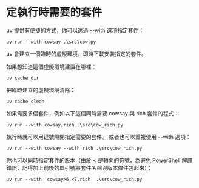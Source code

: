 # 定執行時需要的套件
uv 提供有便捷的方式，你可以透過 --with 選項指定套件：
```shell
uv run --with cowsay .\src\cow.py
```
uv 會建立一個臨時的虛擬環境，即時下載安裝指定的套件。

如果想知道這個虛擬環境建置在哪裡：
```shell
uv cache dir
```

把臨時建立的虛擬環境清除：
```shell
uv cache clean
```

如果需要多個套件，例如以下這個同時需要 cowsay 與 rich 套件的程式：
```shell
uv run --with cowsay,rich .\src\cow_rich.py
```
執行時就可以用逗號隔開指定需要的套件。
或者也可以重複使用 --with 選項：
```shell
uv run --with cowsay --with rich .\src\cow_rich.py
```
你也可以同時指定套件的版本（由於 < 是轉向的符號，為避免 PowerShell 解譯錯誤，記得加上前後的單引號將套件名稱與版本條件包起來）：
```shell
uv run --with 'cowsay>6,<7,rich' .\src\cow_rich.py
```